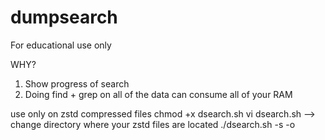 # dumpsearch

For educational use only

WHY?
1. Show progress of search
2. Doing find + grep on all of the data can consume all of your RAM

use only on zstd compressed files
chmod +x dsearch.sh
vi dsearch.sh --> change directory where your zstd files are located
./dsearch.sh -s <searchphrase> -o <outputfile>
